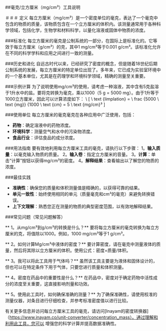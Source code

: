 ##毫克/立方厘米（mg/cm³）工具说明

＃＃＃ 定义
每立方厘米（mg/cm³）是一个密度单位的毫克，表达了一个毫克中包含的物质的质量，该物质包含在一个立方厘米的体积内。该测量通常用于各种科学领域，包括化学，生物学和材料科学，以量化溶液或固体中物质的浓度。

###标准化
每立方厘米的毫克是公制系统的一部分，在国际上是标准化的。它等效于每立方厘米（g/cm³）的克，其中1 mg/cm³等于0.001 g/cm³。该标准化允许在不同的科学学科和应用之间进行一致的测量。

###历史和进化
自远古时代以来，已经研究了密度的概念，但是随着18世纪后期公制系统的发展，每立方厘米的特定单位出现了。多年来，它已成为实验室环境中的一个基本单位，尤其是在药理学和环境科学领域，精确的测量至关重要。

###示例计算
为了说明使用mg/cm³的使用，请考虑一种溶液，其中含有5克盐溶于1升水中的盐。要将克转换为毫克，乘以1000（5 g = 5000 mg）。由于1升等于1000立方厘米，因此可以计算浓度如下：
\ [
\ text {limplation} = \ frac {5000 \ text {mg}} {1000 \ text {cm} = 5 \ text {mg/cm}³
\]

###使用单位
每立方厘米的毫克毫克在各种应用中广泛使用，包括：
-  **药物**：确定溶液中的药物浓度。
-  **环境科学**：测量空气和水中的污染物浓度。
-  **食品行业**：评估食品的成分浓度。

###用法指南
要有效地利用每立方厘米工具的毫克，请执行以下步骤：
1。**输入质量**：以毫克输入物质的质量。
2。**输入卷**：指定立方厘米的音量。
3。**计算**：单击“计算”按钮以获得mg/cm³的密度。
4。**解释结果**：查看输出以了解您的物质的浓度。

###最佳实践
-  **准确性**：确保您的质量和体积测量值是精确的，以获得可靠的结果。
-  **单元一致性**：始终使用相同的单元（质量毫克和cm³的毫克）来避免转换错误。
-  **上下文理解**：熟悉您正在测量的物质的典型密度范围，以有效地解释结果。

###常见问题（常见问题解答）

** 1。从mg/cm³到g/cm³的转换是什么？**
要将每立方厘米的毫克转换为每立方厘米的克，将值除以1000。例如，1000 mg/cm³等于1 g/cm³。

** 2。如何计算Mg/cm³中液体的密度？**
要计算密度，请在毫克中测量液体的质量，然后将其除以立方厘米的体积。使用公式：密度=质量/体积。

** 3。我可以将此工具用于气体吗？**
虽然该工具主要是为液体和固体设计的，但也可以在特定条件下用于气体，只要您进行质量和体积测量。

** 4。密度在药品中的重要性是什么？**
在药品中，密度对于确定药物中活性成分的浓度至关重要，这直接影响剂量和功效。

** 5。使用此工具时，如何确保准确的测量？**
为了确保准确性，请使用校准的测量仪器，对条目进行仔细检查，并参考标准密度值以进行比较。

有关更多信息并访问每立方厘米工具的毫克，请访问[Inayam的密度转换器]（https://www.inayam.co/unit-converter/concentration_mass）。通过理解和利用此工具，您可以 增强您的科学计算并提高数据准确性。